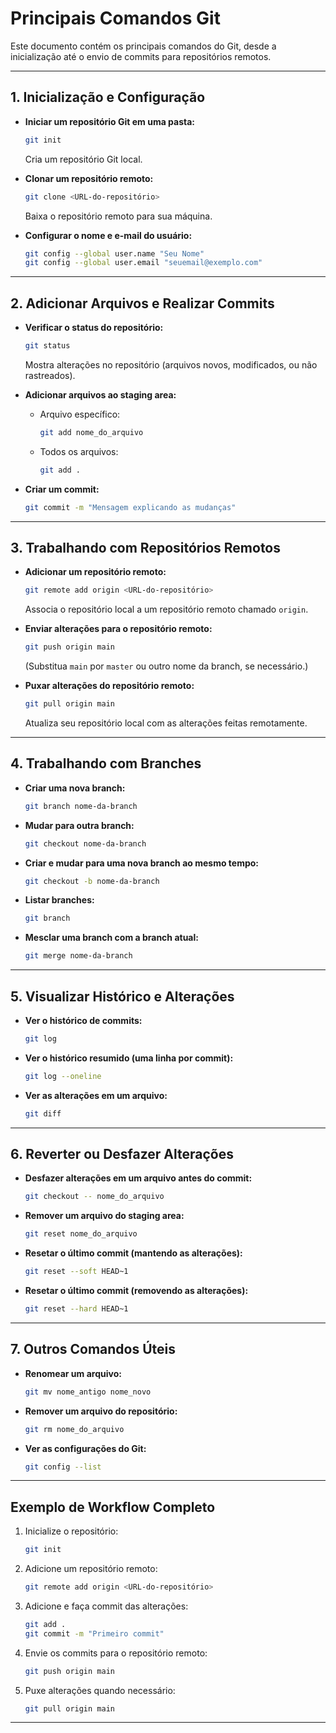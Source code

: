 
# Principais Comandos Git

Este documento contém os principais comandos do Git, desde a inicialização até o envio de commits para repositórios remotos.

---

## **1. Inicialização e Configuração**
- **Iniciar um repositório Git em uma pasta:**
  ```bash
  git init
  ```
  Cria um repositório Git local.

- **Clonar um repositório remoto:**
  ```bash
  git clone <URL-do-repositório>
  ```
  Baixa o repositório remoto para sua máquina.

- **Configurar o nome e e-mail do usuário:**
  ```bash
  git config --global user.name "Seu Nome"
  git config --global user.email "seuemail@exemplo.com"
  ```

---

## **2. Adicionar Arquivos e Realizar Commits**
- **Verificar o status do repositório:**
  ```bash
  git status
  ```
  Mostra alterações no repositório (arquivos novos, modificados, ou não rastreados).

- **Adicionar arquivos ao staging area:**
  - Arquivo específico:
    ```bash
    git add nome_do_arquivo
    ```
  - Todos os arquivos:
    ```bash
    git add .
    ```

- **Criar um commit:**
  ```bash
  git commit -m "Mensagem explicando as mudanças"
  ```

---

## **3. Trabalhando com Repositórios Remotos**
- **Adicionar um repositório remoto:**
  ```bash
  git remote add origin <URL-do-repositório>
  ```
  Associa o repositório local a um repositório remoto chamado `origin`.

- **Enviar alterações para o repositório remoto:**
  ```bash
  git push origin main
  ```
  (Substitua `main` por `master` ou outro nome da branch, se necessário.)

- **Puxar alterações do repositório remoto:**
  ```bash
  git pull origin main
  ```
  Atualiza seu repositório local com as alterações feitas remotamente.

---

## **4. Trabalhando com Branches**
- **Criar uma nova branch:**
  ```bash
  git branch nome-da-branch
  ```

- **Mudar para outra branch:**
  ```bash
  git checkout nome-da-branch
  ```

- **Criar e mudar para uma nova branch ao mesmo tempo:**
  ```bash
  git checkout -b nome-da-branch
  ```

- **Listar branches:**
  ```bash
  git branch
  ```

- **Mesclar uma branch com a branch atual:**
  ```bash
  git merge nome-da-branch
  ```

---

## **5. Visualizar Histórico e Alterações**
- **Ver o histórico de commits:**
  ```bash
  git log
  ```

- **Ver o histórico resumido (uma linha por commit):**
  ```bash
  git log --oneline
  ```

- **Ver as alterações em um arquivo:**
  ```bash
  git diff
  ```

---

## **6. Reverter ou Desfazer Alterações**
- **Desfazer alterações em um arquivo antes do commit:**
  ```bash
  git checkout -- nome_do_arquivo
  ```

- **Remover um arquivo do staging area:**
  ```bash
  git reset nome_do_arquivo
  ```

- **Resetar o último commit (mantendo as alterações):**
  ```bash
  git reset --soft HEAD~1
  ```

- **Resetar o último commit (removendo as alterações):**
  ```bash
  git reset --hard HEAD~1
  ```

---

## **7. Outros Comandos Úteis**
- **Renomear um arquivo:**
  ```bash
  git mv nome_antigo nome_novo
  ```

- **Remover um arquivo do repositório:**
  ```bash
  git rm nome_do_arquivo
  ```

- **Ver as configurações do Git:**
  ```bash
  git config --list
  ```

---

## **Exemplo de Workflow Completo**
1. Inicialize o repositório:
   ```bash
   git init
   ```

2. Adicione um repositório remoto:
   ```bash
   git remote add origin <URL-do-repositório>
   ```

3. Adicione e faça commit das alterações:
   ```bash
   git add .
   git commit -m "Primeiro commit"
   ```

4. Envie os commits para o repositório remoto:
   ```bash
   git push origin main
   ```

5. Puxe alterações quando necessário:
   ```bash
   git pull origin main
   ```

---
